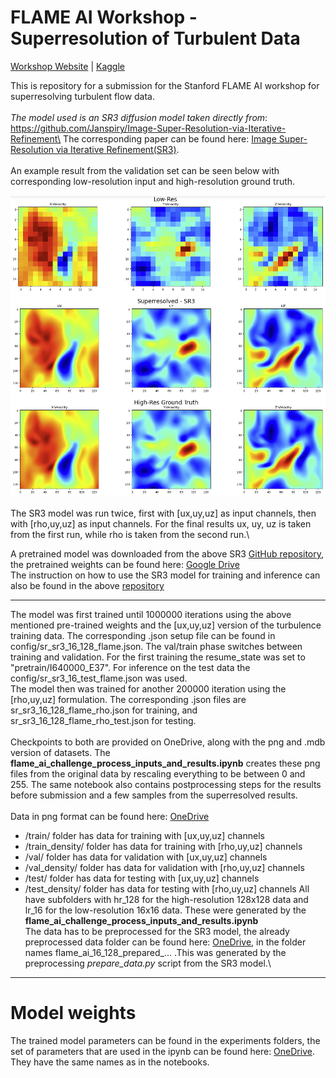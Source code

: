 # FLAME AI Workshop - Superresolution of Turbulent Data

[Workshop Website](https://flame-ai-workshop.github.io) | [Kaggle](https://www.kaggle.com/competitions/2023-flame-ai-challenge)

This is repository for a submission for the Stanford FLAME AI workshop for superresolving turbulent flow data.\
\
*The model used is an SR3 diffusion model taken directly from*: https://github.com/Janspiry/Image-Super-Resolution-via-Iterative-Refinement\
The corresponding paper can be found here: [Image Super-Resolution via Iterative Refinement(SR3)](https://arxiv.org/pdf/2104.07636.pdf ).\
\
An example result from the validation set can be seen below with corresponding low-resolution input and high-resolution ground truth.


 <img src="./misc/superres1.png" alt="show" style="zoom:90%;" /> 

The SR3 model was run twice, first with [ux,uy,uz] as input channels, then with [rho,uy,uz] as input channels. For the final results ux, uy, uz is taken from the first run, while rho is taken from the second run.\

A pretrained model was downloaded from the above SR3 [GitHub repository](https://github.com/Janspiry/Image-Super-Resolution-via-Iterative-Refinement), the pretrained weights can be found here: [Google Drive](https://drive.google.com/drive/folders/12jh0K8XoM1FqpeByXvugHHAF3oAZ8KRu)\
The instruction on how to use the SR3 model for training and inference can also be found in the above [repository](https://github.com/Janspiry/Image-Super-Resolution-via-Iterative-Refinement)
***
The model was first trained until 1000000 iterations using the above mentioned pre-trained weights and the [ux,uy,uz] version of the turbulence training data. The corresponding .json setup file can be found in config/sr_sr3_16_128_flame.json. The val/train phase switches between training and validation. For the first training the resume_state was set to "pretrain/I640000_E37". For inference on the test data the config/sr_sr3_16_test_flame.json was used. \
The model then was trained for another 200000 iteration using the [rho,uy,uz] formulation. The corresponding .json files are sr_sr3_16_128_flame_rho.json for training, and sr_sr3_16_128_flame_rho_test.json for testing.\
\
Checkpoints to both are provided on OneDrive, along with the png and .mdb version of datasets. The **flame_ai_challenge_process_inputs_and_results.ipynb** creates these png files from the original data by rescaling everything to be between 0 and 255. The same notebook also contains postprocessing steps for the results before submission and a few samples from the superresolved results.\
\
Data in png format can be found here: [OneDrive](https://1drv.ms/f/s!AuYkVS2by4myiLNMtnuJi3iGvcfJog?e=aXfmZw)
- /train/ folder has data for training with [ux,uy,uz] channels
- /train_density/ folder has data for training with [rho,uy,uz] channels
- /val/ folder has data for validation with [ux,uy,uz] channels
- /val_density/ folder has data for validation with [rho,uy,uz] channels
- /test/ folder has data for testing with [ux,uy,uz] channels
- /test_density/ folder has data for testing with [rho,uy,uz] channels
All have subfolders with hr_128 for the high-resolution 128x128 data and lr_16 for the low-resolution 16x16 data. These were generated by the **flame_ai_challenge_process_inputs_and_results.ipynb**\
The data has to be preprocessed for the SR3 model, the already preprocessed data folder can be found here: [OneDrive](https://1drv.ms/f/s!AuYkVS2by4myiLM-QddYUibf73oAFQ?e=xXcb9B), in the folder names flame_ai_16_128_prepared_... .This was generated by the preprocessing *prepare_data.py* script from the SR3 model.\
***
# Model weights 
The trained model parameters can be found in the experiments folders, the set of parameters that are used in the ipynb can be found here: [OneDrive](https://1drv.ms/f/s!AuYkVS2by4myic4i3eMPT3yM1p2GUg?e=yhlf0I). They have the same names as in the notebooks.














